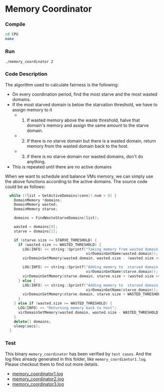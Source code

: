 # Memory Coordinator

### Compile

```bash
cd CPU
make
```

### Run

```bash
./memory_coordinator 2
```

### Code Description

The algorithm used to calculate fairness is the following:

* On every coordination period, find the most starve and the most wasted domains.
* If the most starved domain is below the starvation threshold, we have to assign memory to it
  * 1. If wasted memory above the waste threshold, halve that domain's memory
    and assign the same amount to the starve domain.
  * 2. If there is no starve domain but there is a wasted domain, return memory from the
    wasted domain back to the host.
  * 3. if there is no starve domain nor wasted domains, don't do anything.
* This is repeated until there are no active domains

When we want to schedule and balance VMs memory, we can simply use the above functions according to the active domains. The source code could be as follows:

```c++
  while ((list = GetActiveDomains(conn)).num > 0) {
    DomainMemory *domains;
    DomainMemory wasted;
    DomainMemory starve;

    domains = FindWasteStarveDomains(list);

    wasted = domains[0];
    starve = domains[1];

    if (starve.size <= STARVE_THRESHOLD) {
      if (wasted.size >= WASTED_THRESHOLD) {
        LOG(INFO) << string::Sprintf("Taking memory from wasted domain %s",
                                     virDomainGetName(wasted.domain));
        virDomainSetMemory(wasted.domain, wasted.size - (wasted.size >> 1));

        LOG(INFO) << string::Sprintf("Adding memory to  starved domain %s",
                                     virDomainGetName(starve.domain));
        virDomainSetMemory(starve.domain, starve.size + (wasted.size >> 1));
      } else {
        LOG(INFO) << string::Sprintf("Adding memory to  starved domain %s",
                                     virDomainGetName(starve.domain));
        virDomainSetMemory(starve.domain, starve.size + WASTED_THRESHOLD);
      }
    } else if (wasted.size >= WASTED_THRESHOLD) {
      LOG(INFO) << "Returning memory back to host";
      virDomainSetMemory(wasted.domain, wasted.size - WASTED_THRESHOLD);
    }
    delete[] domains;
    sleep(secs);
  }
```

### Test

This binary `memory_coordinator` has been verified by `test cases`. And the log files already generated in this folder, like `memory_coordiantor1.log`. Please checkout them to find out more details.

- [memory_coordinator1.log](memory_coordinator1.log)
- [memory_coordinator2.log](memory_coordinator2.log)
- [memory_coordinator3.log](memory_coordinator3.log)
